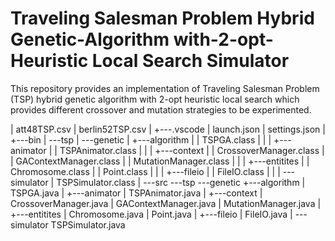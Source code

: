 # Traveling Salesman Problem Hybrid Genetic-Algorithm with-2-opt-Heuristic Local Search Simulator

This repository provides an implementation of Traveling Salesman Problem (TSP) hybrid genetic algorithm
with 2-opt heuristic local search which provides different crossover and mutation strategies to be experimented.




|   att48TSP.csv
|   berlin52TSP.csv
|
+---.vscode
|       launch.json
|       settings.json
|
+---bin
|   \---tsp
|       \---genetic
|           +---algorithm
|           |       TSPGA.class
|           |
|           +---animator
|           |       TSPAnimator.class
|           |
|           +---context
|           |       CrossoverManager.class
|           |       GAContextManager.class
|           |       MutationManager.class
|           |
|           +---entitites
|           |       Chromosome.class
|           |       Point.class
|           |
|           +---fileio
|           |       FileIO.class
|           |
|           \---simulator
|                   TSPSimulator.class
|
\---src
    \---tsp
        \---genetic
            +---algorithm
            |       TSPGA.java
            |
            +---animator
            |       TSPAnimator.java
            |
            +---context
            |       CrossoverManager.java
            |       GAContextManager.java
            |       MutationManager.java
            |
            +---entitites
            |       Chromosome.java
            |       Point.java
            |
            +---fileio
            |       FileIO.java
            |
            \---simulator
                    TSPSimulator.java
